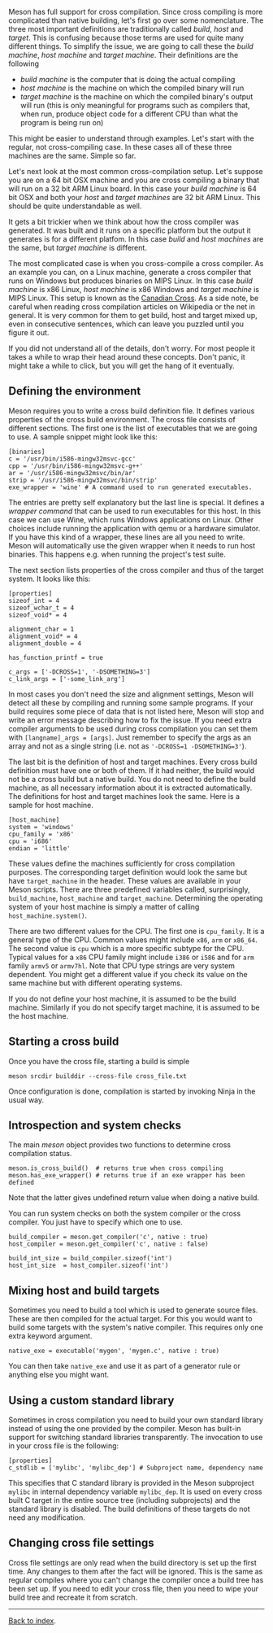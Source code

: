 Meson has full support for cross compilation. Since cross compiling is more complicated than native building, 
let's first go over some nomenclature. The three most important definitions are traditionally called *build*, *host* and *target*. This is confusing because those terms are used for quite many different things. To simplify the issue, we are going to call these the *build machine*, *host machine* and *target machine*. Their definitions are the following

* *build machine* is the computer that is doing the actual compiling
* *host machine* is the machine on which the compiled binary will run
* *target machine* is the machine on which the compiled binary's output will run (this is only meaningful for programs such as compilers that, when run, produce object code for a different CPU than what the program is being run on)

This might be easier to understand through examples. Let's start with the regular, not cross-compiling case. In these cases all of these three machines are the same. Simple so far.

Let's next look at the most common cross-compilation setup. Let's suppose you are on a 64 bit OSX machine and you are cross compiling a binary that will run on a 32 bit ARM Linux board. In this case your *build machine* is 64 bit OSX and both your *host* and *target machines* are 32 bit ARM Linux. This should be quite understandable as well.

It gets a bit trickier when we think about how the cross compiler was generated. It was built and it runs on a specific platform but the output it generates is for a different platfom. In this case *build* and *host machines* are the same, but *target machine* is different.

The most complicated case is when you cross-compile a cross compiler. As an example you can, on a Linux machine, generate a cross compiler that runs on Windows but produces binaries on MIPS Linux. In this case *build machine* is x86 Linux, *host machine* is x86 Windows and *target machine* is MIPS Linux. This setup is known as the [Canadian Cross](https://en.wikipedia.org/wiki/Cross_compiler#Canadian_Cross). As a side note, be careful when reading cross compilation articles on Wikipedia or the net in general. It is very common for them to get build, host and target mixed up, even in consecutive sentences, which can leave you puzzled until you figure it out.

If you did not understand all of the details, don't worry. For most people it takes a while to wrap their head around these concepts. Don't panic, it might take a while to click, but you will get the hang of it eventually.

## Defining the environment

Meson requires you to write a cross build definition file. It defines various properties of the cross build environment. The cross file consists of different sections. The first one is the list of executables that we are going to use. A sample snippet might look like this:

    [binaries]
    c = '/usr/bin/i586-mingw32msvc-gcc'
    cpp = '/usr/bin/i586-mingw32msvc-g++'
    ar = '/usr/i586-mingw32msvc/bin/ar'
    strip = '/usr/i586-mingw32msvc/bin/strip'
    exe_wrapper = 'wine' # A command used to run generated executables.

The entries are pretty self explanatory but the last line is special. It defines a *wrapper command* that can be used to run executables for this host. In this case we can use Wine, which runs Windows applications on Linux. Other choices include running the application with qemu or a hardware simulator. If you have this kind of a wrapper, these lines are all you need to write. Meson will automatically use the given wrapper when it needs to run host binaries. This happens e.g. when running the project's test suite.

The next section lists properties of the cross compiler and thus of the target system. It looks like this:

    [properties]
    sizeof_int = 4
    sizeof_wchar_t = 4
    sizeof_void* = 4

    alignment_char = 1
    alignment_void* = 4
    alignment_double = 4

    has_function_printf = true

    c_args = ['-DCROSS=1', '-DSOMETHING=3']
    c_link_args = ['-some_link_arg']

In most cases you don't need the size and alignment settings, Meson will detect all these by compiling and running some sample programs. If your build requires some piece of data that is not listed here, Meson will stop and write an error message describing how to fix the issue. If you need extra compiler arguments to be used during cross compilation you can set them with `[langname]_args = [args]`. Just remember to specify the args as an array and not as a single string (i.e. not as `'-DCROSS=1 -DSOMETHING=3'`).

The last bit is the definition of host and target machines. Every cross build definition must have one or both of them. If it had neither, the build would not be a cross build but a native build. You do not need to define the build machine, as all necessary information about it is extracted automatically. The definitions for host and target machines look the same. Here is a sample for host machine.

    [host_machine]
    system = 'windows'
    cpu_family = 'x86'
    cpu = 'i686'
    endian = 'little'

These values define the machines sufficiently for cross compilation purposes. The corresponding target definition would look the same but have `target_machine` in the header. These values are available in your Meson scripts. There are three predefined variables called, surprisingly, `build_machine`, `host_machine` and `target_machine`. Determining the operating system of your host machine is simply a matter of calling `host_machine.system()`.

There are two different values for the CPU. The first one is `cpu_family`. It is a general type of the CPU. Common values might include `x86`, `arm` or `x86_64`. The second value is `cpu` which is a more specific subtype for the CPU. Typical values for a `x86` CPU family might include `i386` or `i586` and for `arm` family `armv5` or `armv7hl`. Note that CPU type strings are very system dependent. You might get a different value if you check its value on the same machine but with different operating systems.

If you do not define your host machine, it is assumed to be the build machine. Similarly if you do not specify target machine, it is assumed to be the host machine.

## Starting a cross build


Once you have the cross file, starting a build is simple

    meson srcdir builddir --cross-file cross_file.txt

Once configuration is done, compilation is started by invoking Ninja in the usual way.

## Introspection and system checks

The main *meson* object provides two functions to determine cross compilation status.

    meson.is_cross_build()  # returns true when cross compiling
    meson.has_exe_wrapper() # returns true if an exe wrapper has been defined

Note that the latter gives undefined return value when doing a native build.

You can run system checks on both the system compiler or the cross compiler. You just have to specify which one to use.

    build_compiler = meson.get_compiler('c', native : true)
    host_compiler = meson.get_compiler('c', native : false)

    build_int_size = build_compiler.sizeof('int')
    host_int_size  = host_compiler.sizeof('int')

## Mixing host and build targets

Sometimes you need to build a tool which is used to generate source files. These are then compiled for the actual target. For this you would want to build some targets with the system's native compiler. This requires only one extra keyword argument.

    native_exe = executable('mygen', 'mygen.c', native : true)

You can then take `native_exe` and use it as part of a generator rule or anything else you might want.

## Using a custom standard library

Sometimes in cross compilation you need to build your own standard library instead of using the one provided by the compiler. Meson has built-in support for switching standard libraries transparently. The invocation to use in your cross file is the following:

    [properties]
    c_stdlib = ['mylibc', 'mylibc_dep'] # Subproject name, dependency name

This specifies that C standard library is provided in the Meson subproject `mylibc` in internal dependency variable `mylibc_dep`. It is used on every cross built C target in the entire source tree (including subprojects) and the standard library is disabled. The build definitions of these targets do not need any modification.

## Changing cross file settings

Cross file settings are only read when the build directory is set up the first time. Any changes to them after the fact will be ignored. This is the same as regular compiles where you can't change the compiler once a build tree has been set up. If you need to edit your cross file, then you need to wipe your build tree and recreate it from scratch.

---

[Back to index](Manual).
